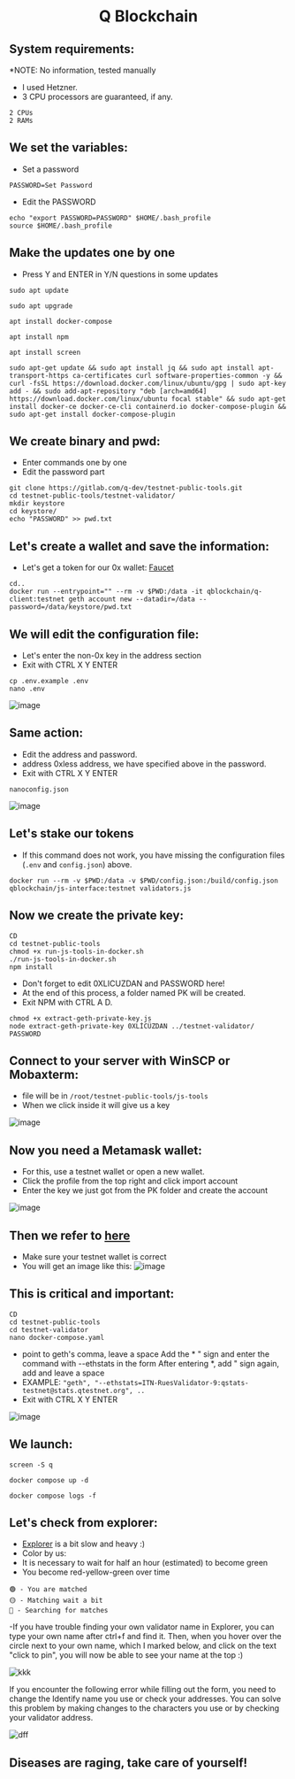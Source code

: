 <h1 align="center"> Q Blockchain </h1>

## System requirements:

*NOTE: No information, tested manually
* I used Hetzner.
* 3 CPU processors are guaranteed, if any.
```
2 CPUs
2 RAMs
```

## We set the variables:

* Set a password
```
PASSWORD=Set Password
```
* Edit the PASSWORD
```
echo "export PASSWORD=PASSWORD" $HOME/.bash_profile
source $HOME/.bash_profile
```

## Make the updates one by one

* Press Y and ENTER in Y/N questions in some updates
```
sudo apt update
```
```
sudo apt upgrade
```
```
apt install docker-compose
```
```
apt install npm
```
```
apt install screen
```
```
sudo apt-get update && sudo apt install jq && sudo apt install apt-transport-https ca-certificates curl software-properties-common -y && curl -fsSL https://download.docker.com/linux/ubuntu/gpg | sudo apt-key add - && sudo add-apt-repository "deb [arch=amd64] https://download.docker.com/linux/ubuntu focal stable" && sudo apt-get install docker-ce docker-ce-cli containerd.io docker-compose-plugin && sudo apt-get install docker-compose-plugin
```

## We create binary and pwd:

* Enter commands one by one
* Edit the password part

```
git clone https://gitlab.com/q-dev/testnet-public-tools.git
cd testnet-public-tools/testnet-validator/
mkdir keystore
cd keystore/
echo "PASSWORD" >> pwd.txt
```

## Let's create a wallet and save the information:

* Let's get a token for our 0x wallet: [Faucet](https://faucet.qtestnet.org/)

```
cd..
docker run --entrypoint="" --rm -v $PWD:/data -it qblockchain/q-client:testnet geth account new --datadir=/data --password=/data/keystore/pwd.txt
```

## We will edit the configuration file:

* Let's enter the non-0x key in the address section
* Exit with CTRL X Y ENTER

```
cp .env.example .env
nano .env
```

![image](https://user-images.githubusercontent.com/101149671/206860212-79018b15-b65d-4291-8054-8785b0078153.png)

## Same action:

* Edit the address and password.
* address 0xless address, we have specified above in the password.
* Exit with CTRL X Y ENTER
```
nanoconfig.json
```
![image](https://user-images.githubusercontent.com/101149671/206860284-853e9661-3f8a-4d0d-b343-9adf93ff62ea.png)

## Let's stake our tokens

* If this command does not work, you have missing the configuration files (`.env` and `config.json`) above.

```
docker run --rm -v $PWD:/data -v $PWD/config.json:/build/config.json qblockchain/js-interface:testnet validators.js
```

## Now we create the private key:
```
CD
cd testnet-public-tools
chmod +x run-js-tools-in-docker.sh
./run-js-tools-in-docker.sh
npm install
```
* Don't forget to edit 0XLICUZDAN and PASSWORD here!
* At the end of this process, a folder named PK will be created.
* Exit NPM with CTRL A D.
```
chmod +x extract-geth-private-key.js
node extract-geth-private-key 0XLİCÜZDAN ../testnet-validator/ PASSWORD
```

## Connect to your server with WinSCP or Mobaxterm:

* file will be in `/root/testnet-public-tools/js-tools`
* When we click inside it will give us a key

![image](https://user-images.githubusercontent.com/101149671/206860533-1c06a2ed-4f60-42b9-95e6-2ad3429a5127.png)

## Now you need a Metamask wallet:

* For this, use a testnet wallet or open a new wallet.
* Click the profile from the top right and click import account
* Enter the key we just got from the PK folder and create the account

![image](https://user-images.githubusercontent.com/101149671/206860604-caebf5ca-f43d-4efd-9ce1-cf6a3e87fab2.png)

## Then we refer to [here](https://itn.qdev.li/)

* Make sure your testnet wallet is correct
* You will get an image like this:
![image](https://user-images.githubusercontent.com/101149671/206860707-60d24966-f27c-4348-90b1-1fd45428df8a.png)


## This is critical and important:
```
CD
cd testnet-public-tools
cd testnet-validator
nano docker-compose.yaml
```

* point to geth's comma, leave a space
Add the * " sign and enter the command with --ethstats in the form
After entering *, add " sign again, add and leave a space
* EXAMPLE: `"geth", "--ethstats=ITN-RuesValidator-9:qstats-testnet@stats.qtestnet.org", ..`
* Exit with CTRL X Y ENTER

![image](https://user-images.githubusercontent.com/101149671/206860778-bd49a825-7c2c-4d68-b5c8-b7a3dd2a2cf4.png)

## We launch:
```
screen -S q
```
```
docker compose up -d
```
```
docker compose logs -f
```

## Let's check from explorer:

* [Explorer](https://stats.qtestnet.org/) is a bit slow and heavy :)
* Color by us:
* It is necessary to wait for half an hour (estimated) to become green
* You become red-yellow-green over time
```
🟢 - You are matched
🟡 - Matching wait a bit
🔴 - Searching for matches
```

-If you have trouble finding your own validator name in Explorer, you can type your own name after ctrl+f and find it. Then, when you hover over the circle next to your own name, which I marked below, and click on the text "click to pin", you will now be able to see your name at the top :)

![kkk](https://user-images.githubusercontent.com/98269269/207414985-60d423e6-facb-4292-be91-999209e9fe29.png)


If you encounter the following error while filling out the form, you need to change the Identify name you use or check your addresses. You can solve this problem by making changes to the characters you use or by checking your validator address.

![dff](https://user-images.githubusercontent.com/98269269/207157285-76e4d6b2-bf65-4155-84b7-59f36fbae211.jpg)


## Diseases are raging, take care of yourself!
